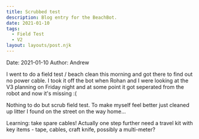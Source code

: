 ```yaml
---
title: Scrubbed test
description: Blog entry for the BeachBot.
date: 2021-01-10
tags:
  - Field Test
  - V2
layout: layouts/post.njk
---
```

Date: 2021-01-10
Author: Andrew

I went to do a field test / beach clean this morning and got there to find out no power cable. I took it off the bot when Rohan and I were looking at the V3 planning on Friday night and at some point it got seperated from the robot and now it's missing :(

Nothing to do but scrub field test. To make myself feel better just cleaned up litter I found on the street on the way home... 

Learning: take spare cables!  Actually one step further need a travel kit with key items - tape, cables, craft knife, possibly a multi-meter?